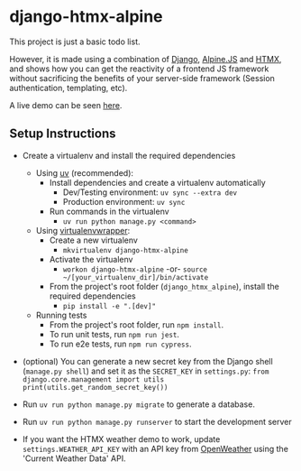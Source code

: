 # django-htmx-alpine 

This project is just a basic todo list.

However, it is made using a combination of [Django](https://www.djangoproject.com/), [Alpine.JS](https://openweathermap.org/api) and [HTMX](https://htmx.org/), and shows how you can get the reactivity of a frontend JS framework without sacrificing the benefits of your server-side framework (Session authentication, templating, etc).

A live demo can be seen [here](https://django-htmx-alpine.nicholasmoen.com/).

## Setup Instructions

- Create a virtualenv and install the required dependencies
  - Using [uv](https://docs.astral.sh/uv/) (recommended):
    - Install dependencies and create a virtualenv automatically
      - Dev/Testing environment: `uv sync --extra dev`
      - Production environment: `uv sync`
    - Run commands in the virtualenv
      - `uv run python manage.py <command>`
  - Using [virtualenvwrapper](https://virtualenvwrapper.readthedocs.io/en/latest/):
    - Create a new virtualenv
      - `mkvirtualenv django-htmx-alpine`
    - Activate the virtualenv
      - `workon django-htmx-alpine` -or- `source ~/[your_virtualenv_dir]/bin/activate`
    - From the project's root folder (`django_htmx_alpine`), install the required dependencies
      - `pip install -e ".[dev]"`
  - Running tests
    - From the project's root folder, run `npm install`.
    - To run unit tests, run `npm run jest`.
    - To run e2e tests, run `npm run cypress`.

- (optional) You can generate a new secret key from the Django shell (`manage.py shell`) and set it as the `SECRET_KEY` in `settings.py`:
`from django.core.management import utils
    print(utils.get_random_secret_key())`

- Run `uv run python manage.py migrate` to generate a database.
- Run `uv run python manage.py runserver` to start the development server

- If you want the HTMX weather demo to work, update `settings.WEATHER_API_KEY` with an API key from [OpenWeather](https://openweathermap.org/api) using the 'Current Weather Data' API.
